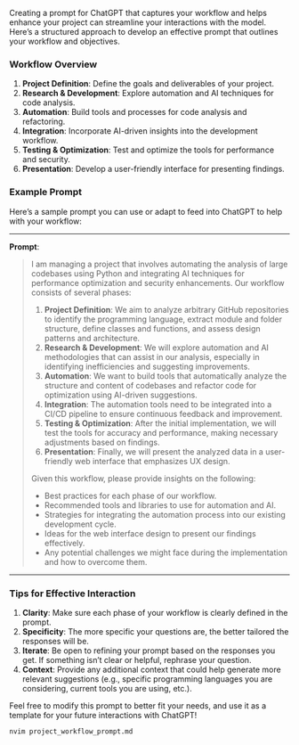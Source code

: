 Creating a prompt for ChatGPT that captures your workflow and helps enhance your project can streamline your interactions with the model. Here’s a structured approach to develop an effective prompt that outlines your workflow and objectives.

### Workflow Overview

1. **Project Definition**: Define the goals and deliverables of your project.
2. **Research & Development**: Explore automation and AI techniques for code analysis.
3. **Automation**: Build tools and processes for code analysis and refactoring.
4. **Integration**: Incorporate AI-driven insights into the development workflow.
5. **Testing & Optimization**: Test and optimize the tools for performance and security.
6. **Presentation**: Develop a user-friendly interface for presenting findings.

### Example Prompt

Here’s a sample prompt you can use or adapt to feed into ChatGPT to help with your workflow:

---

**Prompt**:

> I am managing a project that involves automating the analysis of large codebases using Python and integrating AI techniques for performance optimization and security enhancements. Our workflow consists of several phases:
>
> 1. **Project Definition**: We aim to analyze arbitrary GitHub repositories to identify the programming language, extract module and folder structure, define classes and functions, and assess design patterns and architecture.
> 2. **Research & Development**: We will explore automation and AI methodologies that can assist in our analysis, especially in identifying inefficiencies and suggesting improvements.
> 3. **Automation**: We want to build tools that automatically analyze the structure and content of codebases and refactor code for optimization using AI-driven suggestions.
> 4. **Integration**: The automation tools need to be integrated into a CI/CD pipeline to ensure continuous feedback and improvement.
> 5. **Testing & Optimization**: After the initial implementation, we will test the tools for accuracy and performance, making necessary adjustments based on findings.
> 6. **Presentation**: Finally, we will present the analyzed data in a user-friendly web interface that emphasizes UX design.
>
> Given this workflow, please provide insights on the following:
>
> - Best practices for each phase of our workflow.
> - Recommended tools and libraries to use for automation and AI.
> - Strategies for integrating the automation process into our existing development cycle.
> - Ideas for the web interface design to present our findings effectively.
> - Any potential challenges we might face during the implementation and how to overcome them.

---

### Tips for Effective Interaction

1. **Clarity**: Make sure each phase of your workflow is clearly defined in the prompt.
2. **Specificity**: The more specific your questions are, the better tailored the responses will be.
3. **Iterate**: Be open to refining your prompt based on the responses you get. If something isn’t clear or helpful, rephrase your question.
4. **Context**: Provide any additional context that could help generate more relevant suggestions (e.g., specific programming languages you are considering, current tools you are using, etc.).

Feel free to modify this prompt to better fit your needs, and use it as a template for your future interactions with ChatGPT!

```bash
nvim project_workflow_prompt.md
```
